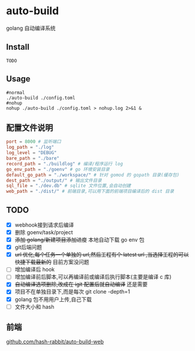 # auto-build
golang 自动编译系统

## Install
```shell
TODO
```

## Usage
```shell
#normal
./auto-build ./config.toml
#nohup
nohup ./auto-build ./config.toml > nohup.log 2>&1 &
```

## 配置文件说明
```toml
port = 8000 # 监听端口
log_path = "./log"
log_level = "DEBUG"
bare_path = "./bare"
record_path = "./buildlog" # 编译/程序运行 log
go_env_path = "./goenv" # go 环境安装目录
default_go_path = "./workspace/" # 针对 gomod 的 gopath 目录(缓存包)
dest_path = "./output/" # 输出文件目录
sql_file = "./dev.db" # sqlite 文件位置,会自动创建
web_path = "./dist/" # 前端目录,可以用下面的前端项目编译后的 dist 目录
```

## TODO
- [x] webhook接到请求后编译
- [x] 删除 goenv/task/project
- [x] ~~添加 golang/新建项目添加进度~~ 本地自动下载 go env 包
- [x] git后端问题
- [x] ~~url 优化,每个任务一个单独的 url,然后工程有个 latest url ,当选择工程的可以快捷下载最新的~~ 目前方案没问题
- [ ] 增加编译后 hook
- [ ] 增加编译前后脚本,可以再编译前或编译后执行脚本(主要是编译 c 库)
- [x] ~~自动编译选项删除,改成在 igit 配置后就自动编译~~ 还是需要
- [x] 项目不在单独目录下,而是每次 git clone -depth=1 
- [x] golang 包不用用户上传,自己下载
- [ ] 文件大小和 hash

## 前端
[github.com/hash-rabbit/auto-build-web](https://github.com/hash-rabbit/auto-build-web)